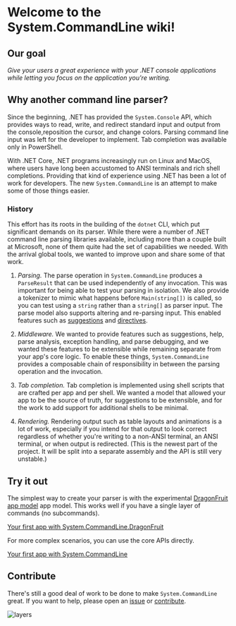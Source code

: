 # Welcome to the System.CommandLine wiki!

## Our goal

_Give your users a great experience with your .NET console applications while letting you focus on the application you're writing._

## Why another command line parser?

Since the beginning, .NET has provided the `System.Console` API, which provides ways to read, write, and redirect standard input and output from the console,reposition the cursor, and change colors. Parsing command line input was left for the developer to implement. Tab completion was available only in PowerShell.

With .NET Core, .NET programs increasingly run on Linux and MacOS, where users have long been accustomed to ANSI terminals and rich shell completions. Providing that kind of experience using .NET has been a lot of work for developers. The new `System.CommandLine` is an attempt to make some of those things easier.

### History

This effort has its roots in the building of the `dotnet` CLI, which put significant demands on its parser. While there were a number of .NET command line parsing libraries available, including more than a couple built at Microsoft, none of them quite had the set of capabilities we needed. With the arrival global tools, we wanted to improve upon and share some of that work.

1. _Parsing._ The parse operation in `System.CommandLine` produces a `ParseResult` that can be used independently of any invocation. This was important for being able to test your parsing in isolation. We also provide a tokenizer to mimic what happens before `Main(string[])` is called, so you can test using a `string` rather than a `string[]` as parser input. The parse model also supports altering and re-parsing input. This enabled features such as [suggestions](Features-overview#Suggestions) and [directives](Command-line-syntax.md#directives).

2. _Middleware._ We wanted to provide features such as suggestions, help, parse analysis, exception handling, and parse debugging, and we wanted these features to be extensible while remaining separate from your app's core logic. To enable these things, `System.CommandLine` provides a composable chain of responsibility in between the parsing operation and the invocation.

3. _Tab completion._ Tab completion is implemented using shell scripts that are crafted per app and per shell. We wanted a model that allowed your app to be the source of truth, for suggestions to be extensible, and for the work to add support for additional shells to be minimal.

4. _Rendering._ Rendering output such as table layouts and animations is a lot of work, especially if you intend for that output to look correct regardless of whether you're writing to a non-ANSI terminal, an ANSI terminal, or when output is redirected. (This is the newest part of the project. It will be split into a separate assembly and the API is still very unstable.)

## Try it out

The simplest way to create your parser is with the experimental [DragonFruit app model](DragonFruit-overview) app model. This works well if you have a single layer of commands (no subcommands).

[Your first app with System.CommandLine.DragonFruit](Your-first-app-with-System.CommandLine.DragonFruit)

For more complex scenarios, you can use the core APIs directly.

[Your first app with System.CommandLine](Your-first-app-with-System.CommandLine)

## Contribute

There's still a good deal of work to be done to make `System.CommandLine` great. If you want to help, please open an [issue](https://github.com/dotnet/command-line-api/issues) or [contribute](https://github.com/dotnet/command-line-api/blob/master/CONTRIBUTING.md).

![layers](https://user-images.githubusercontent.com/547415/50188724-5fcceb00-02d7-11e9-9c33-4b91d70f963e.png)
